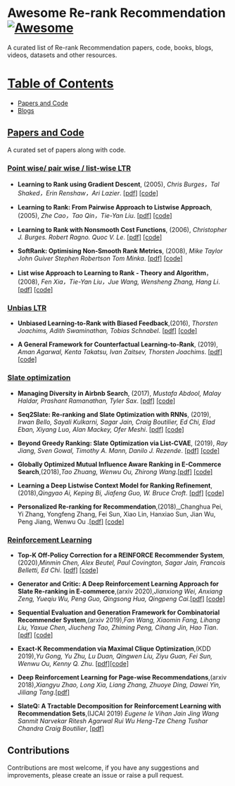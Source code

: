 # Awesome Re-rank Recommendation [![Awesome](https://cdn.rawgit.com/sindresorhus/awesome/d7305f38d29fed78fa85652e3a63e154dd8e8829/media/badge.svg)](https://github.com/sindresorhus/awesome)

A curated list of Re-rank Recommendation papers, code, books, blogs, videos, datasets and other resources. 

# [Table of Contents]()
* [Papers and Code](#Papers-and-Code)
* [Blogs](#Blogs)

## [Papers and Code]()

A curated set of papers along with code.

### [Point wise/ pair wise / list-wise LTR]()

* __Learning to Rank using Gradient Descent__, (2005), _Chris Burges，Tal Shaked，Erin Renshaw，Ari Lazier_. [[pdf]](https://icml.cc/2015/wp-content/uploads/2015/06/icml_ranking.pdf) [[code]](https://github.com/eggie5/RankNet)

* __Learning to Rank: From Pairwise Approach to Listwise Approach__, (2005), _Zhe Cao，Tao Qin，Tie-Yan Liu_. [[pdf]]() [[code]]()

* __Learning to Rank with Nonsmooth Cost Functions__, (2006), _Christopher J. Burges. Robert Ragno. Quoc V. Le_. [[pdf]](http://papers.nips.cc/paper/2971-learning-to-rank-with-nonsmooth-cost-functions) [[code]]() 

* __SoftRank: Optimising Non-Smooth Rank Metrics__, (2008), _Mike Taylor John Guiver Stephen Robertson Tom Minka_. [[pdf]](https://www.microsoft.com/en-us/research/publication/softrank-optimising-non-smooth-rank-metrics/) [[code]]()

* __List wise Approach to Learning to Rank - Theory and Algorithm__，(2008), _Fen Xia，Tie-Yan Liu，Jue Wang, Wensheng Zhang, Hang Li_. [[pdf]](https://dl.acm.org/doi/10.1145/1390156.1390306) [[code]]()


### [Unbias LTR]()

* __Unbiased Learning-to-Rank with Biased Feedback__,(2016), _Thorsten Joachims, Adith Swaminathan, Tobias Schnabel_. [[pdf]](https://arxiv.org/abs/1608.04468) [[code]]()

* __A General Framework for Counterfactual Learning-to-Rank__, (2019), _Aman Agarwal, Kenta Takatsu, Ivan Zaitsev, Thorsten Joachims_. [[pdf]](https://arxiv.org/abs/1805.00065) [[code]]()

### [Slate optimization]()

* __Managing Diversity in Airbnb Search__, (2017), _Mustafa Abdool, Malay Haldar, Prashant Ramanathan, Tyler Sax_. [[pdf]](https://arxiv.org/abs/2004.02621) [[code]]()

* __Seq2Slate: Re-ranking and Slate Optimization with RNNs__, (2019), _Irwan Bello, Sayali Kulkarni, Sagar Jain, Craig Boutilier, Ed Chi, Elad Eban, Xiyang Luo, Alan Mackey, Ofer Meshi_. [[pdf]](https://arxiv.org/abs/1810.02019) [[code]]()

* __Beyond Greedy Ranking: Slate Optimization via List-CVAE__, (2019), _Ray Jiang, Sven Gowal, Timothy A. Mann, Danilo J. Rezende_. [[pdf]](https://arxiv.org/abs/1803.01682) [[code]]()

* __Globally Optimized Mutual Influence Aware Ranking in E-Commerce Search__,(2018),_Tao Zhuang, Wenwu Ou, Zhirong Wang_.[[pdf]](https://arxiv.org/abs/1805.08524) [[code]]()

* __Learning a Deep Listwise Context Model for Ranking Refinement__,(2018),_Qingyao Ai, Keping Bi, Jiafeng Guo, W. Bruce Croft_. [[pdf]](https://arxiv.org/abs/1804.05936) [[code]]()

* __Personalized Re-ranking for Recommendation__,(2018),_Changhua Pei, Yi Zhang, Yongfeng Zhang, Fei Sun, Xiao Lin, Hanxiao Sun, Jian Wu, Peng Jiang, Wenwu Ou .[[pdf]](https://arxiv.org/abs/1904.06813) [[code]]()

### [Reinforcement Learning]()

* __Top-K Off-Policy Correction for a REINFORCE Recommender System__,(2020),_Minmin Chen, Alex Beutel, Paul Covington, Sagar Jain, Francois Belletti, Ed Chi_. [[pdf]]() [[code]]()

* __Generator and Critic: A Deep Reinforcement Learning Approach for Slate Re-ranking in E-commerce__,(arxiv 2020),_Jianxiong Wei, Anxiang Zeng, Yueqiu Wu, Peng Guo, Qingsong Hua, Qingpeng Cai_.[[pdf]]() [[code]]()

* __Sequential Evaluation and Generation Framework for Combinatorial Recommender System__,(arxiv 2019),_Fan Wang, Xiaomin Fang, Lihang Liu, Yaxue Chen, Jiucheng Tao, Zhiming Peng, Cihang Jin, Hao Tian_.[[pdf]](https://arxiv.org/abs/1902.00245) [[code]]()

* __Exact-K Recommendation via Maximal Clique Optimization__,(KDD 2019),_Yu Gong, Yu Zhu, Lu Duan, Qingwen Liu, Ziyu Guan, Fei Sun, Wenwu Ou, Kenny Q. Zhu_. [[pdf]]()[[code]]()

* __Deep Reinforcement Learning for Page-wise Recommendations__,(arxiv 2018),_Xiangyu Zhao, Long Xia, Liang Zhang, Zhuoye Ding, Dawei Yin, Jiliang Tang_.[[pdf]](https://arxiv.org/abs/1805.02343)

* __SlateQ: A Tractable Decomposition for Reinforcement Learning with Recommendation Sets__,(IJCAI 2019) _Eugene Ie Vihan Jain Jing Wang Sanmit Narvekar Ritesh Agarwal Rui Wu Heng-Tze Cheng Tushar Chandra Craig Boutilier_, [[pdf]]()



## Contributions

Contributions are most welcome, if you have any suggestions and improvements, please create an issue or raise a pull request. 
